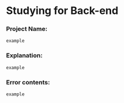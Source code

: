 # Studying for Back-end

### Project Name:

	example

### Explanation:

	example

### Error contents:

	example